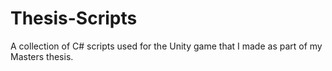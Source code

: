 # Thesis-Scripts
A collection of C# scripts used for the Unity game that I made as part of my Masters thesis.

